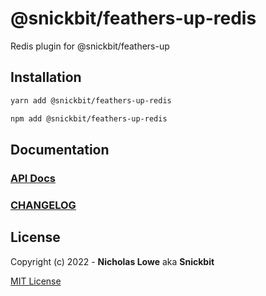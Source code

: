 # @snickbit/feathers-up-redis

<!--START_SECTION:readmes-description-->

Redis plugin for @snickbit/feathers-up

<!--END_SECTION:readmes-description-->

## Installation

```bash
yarn add @snickbit/feathers-up-redis
```

```bash
npm add @snickbit/feathers-up-redis
```

## Documentation

### [API Docs](https://github.com/snickbit/feathers/blob/main/packages/feathers-up-redis/README.md)

### [CHANGELOG](https://github.com/snickbit/feathers/blob/main/packages/feathers-up-redis/CHANGELOG.md)

## License

Copyright (c) 2022 - **Nicholas Lowe** aka **Snickbit**

[MIT License](https://github.com/snickbit/feathers/blob/main/LICENSE)
